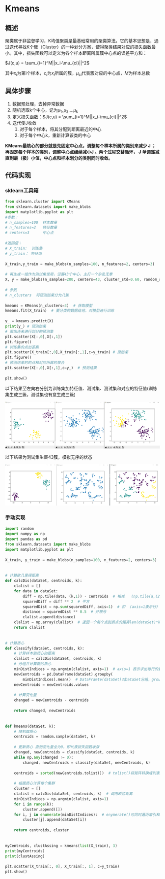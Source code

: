 # Kmeans

## 概述

聚类属于非监督学习，K均值聚类是最基础常用的聚类算法。它的基本思想是，通过迭代寻找K个簇（Cluster）的一种划分方案，使得聚类结果对应的损失函数最小。其中，损失函数可以定义为各个样本距离所属簇中心点的误差平方和：

$J(c,u) = \sum_{i=1}^M||x_i-\mu_{ci}||^2$

其中$x_i$为第i个样本，$c_i$为$x_i$所属的簇，$\mu_{ci}$代表簇对应的中心点，$M$为样本总数

## 具体步骤

1. 数据预处理，去掉异常数据
2. 随机选取k个中心，记为$\mu_1,\mu_2....\mu_k$
3. 定义损失函数：$J(c,u) = \sum_{i=1}^M||x_i-\mu_{ci}||^2$
4. 迭代使J收敛
   1. 对于每个样本，将其分配到距离最近的中心
   2. 对于每个中心k，重新计算该类的中心

**KMeans最核心的部分就是先固定中心点，调整每个样本所属的类别来减少 J ；再固定每个样本的类别，调整中心点继续减小J 。两个过程交替循环， J 单调递减直到最（极）小值，中心点和样本划分的类别同时收敛。**

## 代码实现

### sklearn工具箱



```python
from sklearn.cluster import KMeans
from sklearn.datasets import make_blobs
import matplotlib.pyplot as plt
#参数：
# n_samples=100  样本数量
# n_features=2   特征数量
# centers=3      中心点

#返回值：
# X_train:  训练集
# y_train： 特征值

X_train,y_train = make_blobs(n_samples=100, n_features=2, centers=3)

# 再生成一组作为测试集使用，设置43个中心，主打一个杂乱无章
X, y = make_blobs(n_samples=200, centers=43, cluster_std=0.60, random_state=0)

# 参数
# n_clusters  将预测结果分为几簇

kmeans = KMeans(n_clusters=3)  # 获取模型
kmeans.fit(X_train)  # 要分类的数据给他，对模型进行训练

y_ = kmeans.predict(X)
print(y_) # 预测结果
# 画出还未进行划分的预测集
plt.scatter(X[:,0],X[:,1])
plt.figure()
# 训练集的点加答案
plt.scatter(X_train[:,0],X_train[:,1],c=y_train) # 原结果
plt.figure()
# 预测结果的的点和对应所属的聚合
plt.scatter(X[:,0],X[:,1],c=y_)  # 预测结果

plt.show()
```



以下结果至左向右分别为训练集加特征值、测试集、测试集和对应的特征值(训练集生成三簇，测试集也有意生成三簇)

![image-20220809213220034](Kmeans.assets/image-20220809213220034.png)

以下结果为测试集生辰43簇，模拟无序的状态

![image-20220809214223558](Kmeans.assets/image-20220809214223558.png)

### 手动实现

```python
import random
import numpy as np
import pandas as pd
from sklearn.datasets import make_blobs
import matplotlib.pyplot as plt

X_train, y_train = make_blobs(n_samples=100, n_features=2, centers=3)


# 计算欧几里得距离
def calcDis(dataSet, centroids, k):
    clalist = []
    for data in dataSet:
        diff = np.tile(data, (k,1)) - centroids  # 相减   (np.tile(a,(2,1))就是把a先沿x轴复制1倍，即没有复制，仍然是 [0,1,2]。 再把结果沿y方向复制2倍得到array([[0,1,2],[0,1,2]]))
        squaredDiff = diff ** 2  # 平方
        squaredDist = np.sum(squaredDiff, axis=1)  # 和  (axis=1表示行)
        distance = squaredDist ** 0.5  # 开根号
        clalist.append(distance)
    clalist = np.array(clalist)  # 返回一个每个点到质点的距离len(dateSet)*k的数组
    return clalist


# 计算质心
def classify(dataSet, centroids, k):
    # 计算样本到质心的距离
    clalist = calcDis(dataSet, centroids, k)
    # 分组并计算新的质心
    minDistIndices = np.argmin(clalist, axis=1)  # axis=1 表示求出每行的最小值的下标,每一行即为一个点到三个质心的距离，寻找出最小的
    newCentroids = pd.DataFrame(dataSet).groupby(
        minDistIndices).mean()  # DataFramte(dataSet)对DataSet分组，groupby(min)按照min进行统计分类，mean()对分类结果求均值
    newCentroids = newCentroids.values

    # 计算变化量
    changed = newCentroids - centroids

    return changed, newCentroids


def kmeans(dataSet, k):
    # 随机取质心
    centroids = random.sample(dataSet, k)

    # 更新质心 直到变化量全为0，即代表损失函数收敛
    changed, newCentroids = classify(dataSet, centroids, k)
    while np.any(changed != 0):
        changed, newCentroids = classify(dataSet, newCentroids, k)

    centroids = sorted(newCentroids.tolist())  # tolist()将矩阵转换成列表 sorted()排序

    # 根据质心计算每个集群
    cluster = []
    clalist = calcDis(dataSet, centroids, k)  # 调用欧拉距离
    minDistIndices = np.argmin(clalist, axis=1)
    for i in range(k):
        cluster.append([])
    for i, j in enumerate(minDistIndices):  # enymerate()可同时遍历索引和遍历元素
        cluster[j].append(dataSet[i])

    return centroids, cluster


myCentroids, clustAssing = kmeans(list(X_train), 3)
print(myCentroids)
print(clustAssing)

plt.scatter(X_train[:, 0], X_train[:, 1], c=y_train)
plt.show()
```